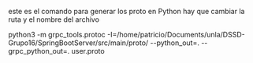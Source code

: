 este es el comando para generar los proto en Python
hay que cambiar la ruta y el nombre del archivo

python3 -m grpc_tools.protoc -I=/home/patricio/Documents/unla/DSSD-Grupo16/SpringBootServer/src/main/proto/ --python_out=. --grpc_python_out=. user.proto